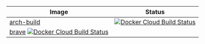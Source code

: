 | Image | Status |
|-------|--------|
| [arch-build](https://cloud.docker.com/repository/docker/adambozson/arch-build) | [![Docker Cloud Build Status](https://img.shields.io/docker/cloud/build/adambozson/arch-build)](https://cloud.docker.com/repository/docker/adambozson/arch-build/builds) |
| [brave](https://cloud.docker.com/repository/docker/adambozson/brave) [![Docker Cloud Build Status](https://img.shields.io/docker/cloud/build/adambozson/brave)](https://cloud.docker.com/repository/docker/adambozson/brave/builds) |
